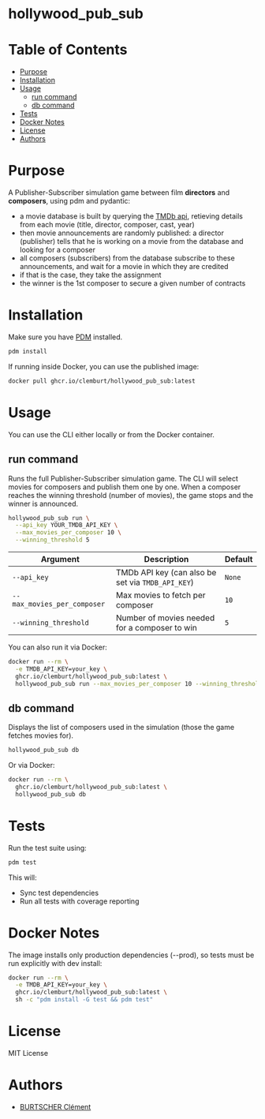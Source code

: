 # hollywood_pub_sub

# Table of Contents
- [Purpose](#purpose)
- [Installation](#installation)
- [Usage](#usage)
  - [run command](#run-command)
  - [db command](#db-command)
- [Tests](#tests)
- [Docker Notes](#docker-notes)
- [License](#license)
- [Authors](#authors)

# Purpose
A Publisher-Subscriber simulation game between film **directors** and **composers**, using pdm and pydantic:
- a movie database is built by querying the [TMDb api](https://developer.themoviedb.org/docs/getting-started), retieving details from each movie (title, director, composer, cast, year)
- then movie announcements are randomly published: a director (publisher) tells that he is working on a movie from the database and looking for a composer
- all composers (subscribers) from the database subscribe to these announcements, and wait for a movie in which they are credited
- if that is the case, they take the assignment
- the winner is the 1st composer to secure a given number of contracts

# Installation
Make sure you have [PDM](https://pdm.fming.dev/) installed.

```bash
pdm install
```

If running inside Docker, you can use the published image:

```bash
docker pull ghcr.io/clemburt/hollywood_pub_sub:latest
```

# Usage
You can use the CLI either locally or from the Docker container.

## run command
Runs the full Publisher-Subscriber simulation game. The CLI will select movies for composers and publish them one by one. When a composer reaches the winning threshold (number of movies), the game stops and the winner is announced.

```bash
hollywood_pub_sub run \
  --api_key YOUR_TMDB_API_KEY \
  --max_movies_per_composer 10 \
  --winning_threshold 5
```

| Argument                    | Description                                       | Default |
| --------------------------- | ------------------------------------------------- | ------- |
| `--api_key`                 | TMDb API key (can also be set via `TMDB_API_KEY`) | `None`  |
| `--max_movies_per_composer` | Max movies to fetch per composer                  | `10`    |
| `--winning_threshold`       | Number of movies needed for a composer to win     | `5`     |

You can also run it via Docker:

```bash
docker run --rm \
  -e TMDB_API_KEY=your_key \
  ghcr.io/clemburt/hollywood_pub_sub:latest \
  hollywood_pub_sub run --max_movies_per_composer 10 --winning_threshold 5
```

## db command
Displays the list of composers used in the simulation (those the game fetches movies for).

```bash
hollywood_pub_sub db
```

Or via Docker:
```bash
docker run --rm \
  ghcr.io/clemburt/hollywood_pub_sub:latest \
  hollywood_pub_sub db
```

# Tests
Run the test suite using:
```bash
pdm test
```

This will:
- Sync test dependencies
- Run all tests with coverage reporting

# Docker Notes
The image installs only production dependencies (--prod), so tests must be run explicitly with dev install:

```bash
docker run --rm \
  -e TMDB_API_KEY=your_key \
  ghcr.io/clemburt/hollywood_pub_sub:latest \
  sh -c "pdm install -G test && pdm test"
```

# License
MIT License

# Authors
- [BURTSCHER Clément](https://github.com/clemburt)

